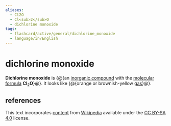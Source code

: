 ```yaml
---
aliases:
  - Cl2O
  - Cl<sub>2</sub>O
  - dichlorine monoxide
tags:
  - flashcard/active/general/dichlorine_monoxide
  - language/in/English
---
```


# dichlorine monoxide

__Dichlorine monoxide__ is {@{an [inorganic compound](inorganic%20compound.md) with the [molecular formula](chemical%20formula.md#molecular%20formula) __Cl<sub>2</sub>O__}@}. It looks like {@{orange or brownish-yellow [gas](gas.md)}@}. <!--SR:!2025-03-26,537,310!2025-07-15,271,190-->

## references

This text incorporates [content](https://en.wikipedia.org/wiki/dichlorine_monoxide) from [Wikipedia](Wikipedia.md) available under the [CC BY-SA 4.0](https://creativecommons.org/licenses/by-sa/4.0/) license.
